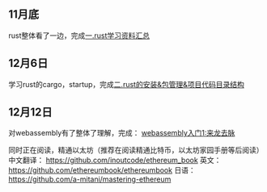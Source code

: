 ## 11月底
rust整体看了一边，完成[一.rust学习资料汇总](/luzstudy/rust-1.md)

## 12月6日
学习rust的cargo，startup，完成[二.rust的安装&包管理&项目代码目录结构](/luzstudy/rust-2.md)

## 12月12日

 对webassembly有了整体了理解，完成： [webassembly入门1:来龙去脉](/luzstudy/webassembly-1.md)

同时正在阅读，精通以太坊（推荐在阅读精通比特币，以太坊家园手册等后阅读）
中文翻译：
https://github.com/inoutcode/ethereum_book
英文：
https://github.com/ethereumbook/ethereumbook
日语：
https://github.com/a-mitani/mastering-ethereum
